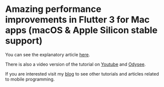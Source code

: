 # Amazing performance improvements in Flutter 3 for Mac apps (macOS & Apple Silicon stable support)

You can see the explanatory article [here](https://davidserrano.io/amazing-performance-improvements-in-flutter-3-for-mac-apps-macos-apple-silicon-m1-stable-support).

There is also a video version of the tutorial on [Youtube](https://youtu.be/FXkqVjCDCd8) and [Odysee](https://odysee.com/@svprdga:d/amazing-performance-improvements-in-flutter-3-for-mac-apps-macos-apple-silicon-m1-stable-support).

If you are interested visit my [blog](https://davidserrano.io/) to see other tutorials and articles related to mobile programming.